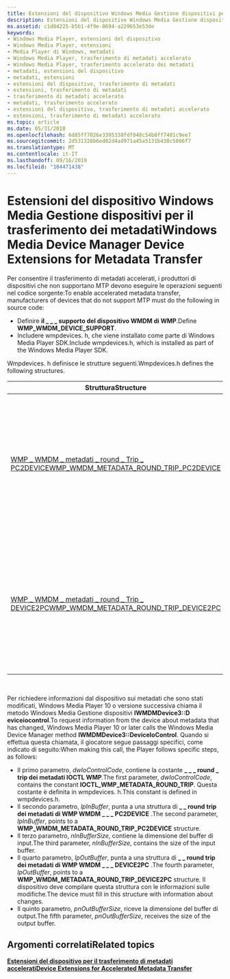 ```yaml
---
title: Estensioni del dispositivo Windows Media Gestione dispositivi per il trasferimento dei metadati
description: Estensioni del dispositivo Windows Media Gestione dispositivi per il trasferimento dei metadati
ms.assetid: c1d84225-b5b1-4f9e-8694-a229653e53de
keywords:
- Windows Media Player, estensioni del dispositivo
- Windows Media Player, estensioni
- Media Player di Windows, metadati
- Windows Media Player, trasferimento di metadati accelerato
- Windows Media Player, trasferimento accelerato dei metadati
- metadati, estensioni del dispositivo
- metadati, estensioni
- estensioni del dispositivo, trasferimento di metadati
- estensioni, trasferimento di metadati
- trasferimento di metadati accelerato
- metadati, trasferimento accelerato
- estensioni del dispositivo, trasferimento di metadati accelerato
- estensioni, trasferimento di metadati accelerato
ms.topic: article
ms.date: 05/31/2018
ms.openlocfilehash: 6d85ff7026e3395338fdf048c54b8ff7401c9ee7
ms.sourcegitcommit: 2d531328b6ed82d4ad971a45a5131b430c5866f7
ms.translationtype: MT
ms.contentlocale: it-IT
ms.lasthandoff: 09/16/2019
ms.locfileid: "104471438"
---
```

# <a name="windows-media-device-manager-device-extensions-for-metadata-transfer"></a><span data-ttu-id="d2151-116">Estensioni del dispositivo Windows Media Gestione dispositivi per il trasferimento dei metadati</span><span class="sxs-lookup"><span data-stu-id="d2151-116">Windows Media Device Manager Device Extensions for Metadata Transfer</span></span>

<span data-ttu-id="d2151-117">Per consentire il trasferimento di metadati accelerati, i produttori di dispositivi che non supportano MTP devono eseguire le operazioni seguenti nel codice sorgente:</span><span class="sxs-lookup"><span data-stu-id="d2151-117">To enable accelerated metadata transfer, manufacturers of devices that do not support MTP must do the following in source code:</span></span>

-   <span data-ttu-id="d2151-118">Definire **il \_ \_ \_ supporto del dispositivo WMDM di WMP**.</span><span class="sxs-lookup"><span data-stu-id="d2151-118">Define **WMP\_WMDM\_DEVICE\_SUPPORT**.</span></span>
-   <span data-ttu-id="d2151-119">Includere wmpdevices. h, che viene installato come parte di Windows Media Player SDK.</span><span class="sxs-lookup"><span data-stu-id="d2151-119">Include wmpdevices.h, which is installed as part of the Windows Media Player SDK.</span></span>

<span data-ttu-id="d2151-120">Wmpdevices. h definisce le strutture seguenti.</span><span class="sxs-lookup"><span data-stu-id="d2151-120">Wmpdevices.h defines the following structures.</span></span>



| <span data-ttu-id="d2151-121">Struttura</span><span class="sxs-lookup"><span data-stu-id="d2151-121">Structure</span></span>                                                                                 | <span data-ttu-id="d2151-122">Descrizione</span><span class="sxs-lookup"><span data-stu-id="d2151-122">Description</span></span>                                                                                                                                       |
|-------------------------------------------------------------------------------------------|---------------------------------------------------------------------------------------------------------------------------------------------------|
| [<span data-ttu-id="d2151-123">WMP \_ WMDM \_ metadati \_ round \_ Trip \_ PC2DEVICE</span><span class="sxs-lookup"><span data-stu-id="d2151-123">WMP\_WMDM\_METADATA\_ROUND\_TRIP\_PC2DEVICE</span></span>](/previous-versions/windows/desktop/api/wmpdevices/ns-wmpdevices-wmp_wmdm_metadata_round_trip_pc2device) | <span data-ttu-id="d2151-124">Struttura utilizzata da Windows Media Player per richiedere informazioni di sincronizzazione dei metadati accelerate da dispositivi portatili che non supportano MTP.</span><span class="sxs-lookup"><span data-stu-id="d2151-124">Structure used by Windows Media Player to request accelerated metadata synchronization information from portable devices that do not support MTP.</span></span> |
| [<span data-ttu-id="d2151-125">WMP \_ WMDM \_ metadati \_ round \_ Trip \_ DEVICE2PC</span><span class="sxs-lookup"><span data-stu-id="d2151-125">WMP\_WMDM\_METADATA\_ROUND\_TRIP\_DEVICE2PC</span></span>](/previous-versions/windows/desktop/api/wmpdevices/ns-wmpdevices-wmp_wmdm_metadata_round_trip_device2pc) | <span data-ttu-id="d2151-126">Struttura utilizzata da Windows Media Player per ricevere informazioni di sincronizzazione dei metadati accelerate dai dispositivi portatili che non supportano MTP.</span><span class="sxs-lookup"><span data-stu-id="d2151-126">Structure used by Windows Media Player to receive accelerated metadata synchronization information from portable devices that do not support MTP.</span></span> |



 

<span data-ttu-id="d2151-127">Per richiedere informazioni dal dispositivo sui metadati che sono stati modificati, Windows Media Player 10 o versione successiva chiama il metodo Windows Media Gestione dispositivi **IWMDMDevice3::D eviceiocontrol**.</span><span class="sxs-lookup"><span data-stu-id="d2151-127">To request information from the device about metadata that has changed, Windows Media Player 10 or later calls the Windows Media Device Manager method **IWMDMDevice3::DeviceIoControl**.</span></span> <span data-ttu-id="d2151-128">Quando si effettua questa chiamata, il giocatore segue passaggi specifici, come indicato di seguito:</span><span class="sxs-lookup"><span data-stu-id="d2151-128">When making this call, the Player follows specific steps, as follows:</span></span>

-   <span data-ttu-id="d2151-129">Il primo parametro, *dwIoControlCode*, contiene la costante **\_ \_ \_ round \_ trip dei metadati IOCTL WMP**.</span><span class="sxs-lookup"><span data-stu-id="d2151-129">The first parameter, *dwIoControlCode*, contains the constant **IOCTL\_WMP\_METADATA\_ROUND\_TRIP**.</span></span> <span data-ttu-id="d2151-130">Questa costante è definita in wmpdevices. h.</span><span class="sxs-lookup"><span data-stu-id="d2151-130">This constant is defined in wmpdevices.h.</span></span>
-   <span data-ttu-id="d2151-131">Il secondo parametro, *lpInBuffer*, punta a una struttura di **\_ \_ round trip dei metadati di WMP WMDM \_ \_ \_ PC2DEVICE** .</span><span class="sxs-lookup"><span data-stu-id="d2151-131">The second parameter, *lpInBuffer*, points to a **WMP\_WMDM\_METADATA\_ROUND\_TRIP\_PC2DEVICE** structure.</span></span>
-   <span data-ttu-id="d2151-132">Il terzo parametro, *nInBufferSize*, contiene la dimensione del buffer di input.</span><span class="sxs-lookup"><span data-stu-id="d2151-132">The third parameter, *nInBufferSize*, contains the size of the input buffer.</span></span>
-   <span data-ttu-id="d2151-133">Il quarto parametro, *lpOutBuffer*, punta a una struttura di **\_ \_ round trip dei metadati di WMP WMDM \_ \_ \_ DEVICE2PC** .</span><span class="sxs-lookup"><span data-stu-id="d2151-133">The fourth parameter, *lpOutBuffer*, points to a **WMP\_WMDM\_METADATA\_ROUND\_TRIP\_DEVICE2PC** structure.</span></span> <span data-ttu-id="d2151-134">Il dispositivo deve compilare questa struttura con le informazioni sulle modifiche.</span><span class="sxs-lookup"><span data-stu-id="d2151-134">The device must fill in this structure with information about changes.</span></span>
-   <span data-ttu-id="d2151-135">Il quinto parametro, *pnOutBufferSize*, riceve la dimensione del buffer di output.</span><span class="sxs-lookup"><span data-stu-id="d2151-135">The fifth parameter, *pnOutBufferSize*, receives the size of the output buffer.</span></span>

## <a name="related-topics"></a><span data-ttu-id="d2151-136">Argomenti correlati</span><span class="sxs-lookup"><span data-stu-id="d2151-136">Related topics</span></span>

<dl> <dt>

[<span data-ttu-id="d2151-137">**Estensioni del dispositivo per il trasferimento di metadati accelerati**</span><span class="sxs-lookup"><span data-stu-id="d2151-137">**Device Extensions for Accelerated Metadata Transfer**</span></span>](device-extensions-for-accelerated-metadata-transfer.md)
</dt> </dl>

 

 




